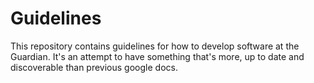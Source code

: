 Guidelines
==========

This repository contains guidelines for how to develop software at the Guardian. It's an attempt to have something that's more, up to date and discoverable than previous google docs.
